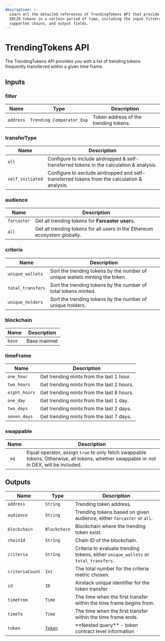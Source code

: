```yaml
---
description: >-
  Learn all the detailed references of TrendingTokens API that provide trending
  ERC20 tokens in a certain period of time, including the input filters,
  supported chains, and output fields.
---
```


# TrendingTokens API

The TrendingTokens API provides you with a list of trending tokens frequently transferred within a given time frame.

## Inputs

### filter

| Name      | Type                      | Description                           |
| --------- | ------------------------- | ------------------------------------- |
| `address` | `Trending_Comparator_Exp` | Token address of the trending tokens. |

### transferType

| Name             | Description                                                                                   |
| ---------------- | --------------------------------------------------------------------------------------------- |
| `all`            | Configure to include airdropped & self-transferred tokens in the calculation & analysis.      |
| `self_initiated` |  Configure to exclude airdropped and self-transferred tokens from the calculation & analysis. |

### audience

| Name        | Description                                                               |
| ----------- | ------------------------------------------------------------------------- |
| `farcaster` | Get all trending tokens for **Farcaster user**s.                          |
| `all`       | Get all trending tokens for all users in the Ethereum ecosystem globally. |

### criteria

| Name              | Description                                                                 |
| ----------------- | --------------------------------------------------------------------------- |
| `unique_wallets`  | Sort the trending tokens by the number of unique wallets minting the token. |
| `total_transfers` | Sort the trending tokens by the number of total tokens minted.              |
| `unique_holders`  | Sort the trending tokens by the number of unique holders.                   |

### blockchain

| Name   | Description  |
| ------ | ------------ |
| `base` | Base mainnet |

### timeFrame

| Name          | Description                               |
| ------------- | ----------------------------------------- |
| `one_hour`    | Get trending mints from the last 1 hour.  |
| `two_hours`   | Get trending mints from the last 2 hours. |
| `eight_hours` | Get trending mints from the last 8 hours. |
| `one_day`     | Get trending mints from the last 1 day.   |
| `two_days`    | Get trending mints from the last 2 days.  |
| `seven_days`  | Get trending mints from the last 7 days.  |

### swappable

| Name  | Description                                                                                                                             |
| ----- | --------------------------------------------------------------------------------------------------------------------------------------- |
| `_eq` | Equal operator, assign `true` to only fetch swappable tokens. Otherwise, all tokens, whether swappable or not in DEX, will be included. |

## Outputs

| Name            | Type                     | Description                                                                         |
| --------------- | ------------------------ | ----------------------------------------------------------------------------------- |
| `address`       | `String`                 | Trending token address.                                                             |
| `audience`      | `String`                 | Trending tokens based on given audience, either `farcaster` or `all`.               |
| `blockchain`    | `Blockchain`             | Blockchain where the trending token exist.                                          |
| `chainId`       | `String`                 | Chain ID of the blockchain.                                                         |
| `criteria`      | `String`                 | Criteria to evaluate trending tokens, either `unique_wallets` or `total_transfers`. |
| `criteriaCount` | `Int`                    | The total number for the criteria metric chosen.                                    |
| `id`            | `ID`                     | Airstack unique identifier for the token transfer                                   |
| `timeFrom`      | `Time`                   | The time when the first transfer within the time frame begins from.                 |
| `timeTo`        | `Time`                   | The time when the first transfer within the time frame ends.                        |
| `token`         | [`Token`](tokens-api.md) | \*\*Nested query\*\* - token contract level information                             |
